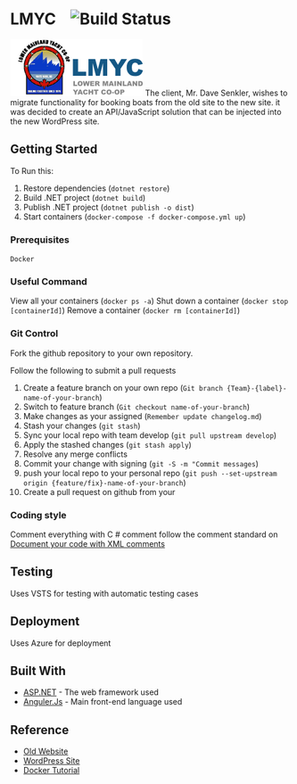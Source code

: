 # LMYC &nbsp;&nbsp;&nbsp;![Build Status](https://travis-ci.org/LMYC/Lmyc-website.svg?branch=develop)

![LMYC Logo](/images/logo.png)
The client, Mr. Dave Senkler, wishes to migrate functionality for booking boats from the old site to the new site. it was decided to create
an API/JavaScript solution that can be injected into the new WordPress site.


## Getting Started
To Run this:
1. Restore dependencies (`dotnet restore`)
2. Build .NET project (`dotnet build`)
3. Publish .NET project (`dotnet publish -o dist`)
4. Start containers (`docker-compose -f docker-compose.yml up`)

### Prerequisites
```
Docker
```

### Useful Command
View all your containers (`docker ps -a`)
Shut down a container (`docker stop [containerId]`)
Remove a container (`docker rm [containerId]`)

### Git Control
Fork the github repository to your own repository.

Follow the following to submit a pull requests
1. Create a feature branch on your own repo (`Git branch {Team}-{label}-name-of-your-branch`)
2. Switch to feature branch (`Git checkout name-of-your-branch`)
3. Make changes as your assigned (`Remember update changelog.md`)
4. Stash your changes (`git stash`)
5. Sync your local repo with team develop (`git pull upstream develop`)
6. Apply the stashed changes (`git stash apply`)
7. Resolve any merge conflicts
8. Commit your change with signing (`git -S -m "Commit messages`)
9. push your local repo to your personal repo (`git push --set-upstream origin {feature/fix}-name-of-your-branch`)
10. Create a pull request on github from your

### Coding style

Comment everything with C # comment
follow the comment standard on [Document your code with XML comments](https://docs.microsoft.com/en-us/dotnet/csharp/codedoc)

## Testing

Uses VSTS for testing with automatic testing cases

## Deployment

Uses Azure for deployment

## Built With

* [ASP.NET](https://www.asp.net/) - The web framework used
* [Anguler.Js](https://angular.io/) - Main front-end language used

## Reference

* [Old Website](http://www.lmyc.ca/)
* [WordPress Site](http://www.sailwhiterock.com/)
* [Docker Tutorial](https://docs.docker.com/get-started/#test-docker-version)
